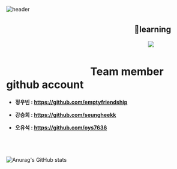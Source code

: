 
![header](https://capsule-render.vercel.app/api?type=waving&color=gradient&height=300&section=header&text=OSS%20TEAM%203&fontSize=70)




<!--
**betrayedpeople/betrayedpeople** is a ✨ _special_ ✨ repository because its `README.md` (this file) appears on your GitHub profile.

Here are some ideas to get you started:

- 🔭 I’m currently working on ...
- 🌱 I’m currently learning ...
- 👯 I’m looking to collaborate on ...
- 🤔 I’m looking for help with ...
- 💬 Ask me about ...
- 📫 How to reach me: ...
- 😄 Pronouns: ...
- ⚡ Fun fact: ...
-->
##   　　　　　　　　　　　　　　  　　🌱learning
　　　　　　　　　　　　　　　　　　　　　　　　　　　<img src="https://img.shields.io/badge/Git-F05032?style=flat-square&logo=Git&logoColor=white"/>


#    　　　　　　　　Team member github account
+ __정우빈 : https://github.com/emptyfriendship__    
 
+ __강승희 : https://github.com/seungheekk__   
 
+ __오유석 : https://github.com/oys7636__    






<br> <br>
　　　　　　　　　　　　　　　　　　　　　　　　　　　　　　　　![Anurag's GitHub stats](https://github-readme-stats.vercel.app/api?username=betrayedpeople&show_icons=true&theme=radical)
